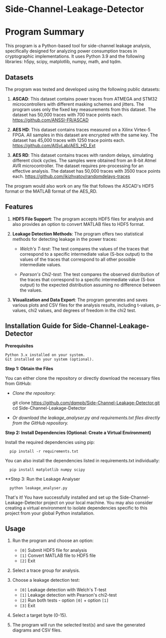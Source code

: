 # Side-Channel-Leakage-Detector

# Program Summary

This program is a Python-based tool for side-channel leakage analysis, specifically designed for analyzing power consumption traces in cryptographic implementations. It uses Python 3.9 and the following libraries: h5py, scipy, matplotlib, numpy, math, and tqdm.

## Datasets

The program was tested and developed using the following public datasets:

1. **ASCAD**: This dataset contains power traces from ATMEGA and STM32 microcontrollers with different masking schemes and jitters. The program uses only the fixed key measurements from this dataset. The dataset has 50,000 traces with 700 trace points each. https://github.com/ANSSI-FR/ASCAD

2. **AES HD**: This dataset contains traces measured on a Xilinx Virtex-5 FPGA. All samples in this dataset are encrypted with the same key. The dataset has 45,000 traces with 1250 trace points each. https://github.com/AISyLab/AES_HD_Ext

3. **AES RD**: This dataset contains traces with random delays, simulating different clock cycles. The samples were obtained from an 8-bit Atmel AVR microcontroller. The dataset requires pre-processing for an effective analysis. The dataset has 50,000 traces with 3500 trace points each. https://github.com/ikizhvatov/randomdelays-traces

The program would also work on any file that follows the ASCAD's HDF5 format or the MATLAB format of the AES_RD.

## Features

1. **HDF5 File Support**: The program accepts HDF5 files for analysis and also provides an option to convert MATLAB files to HDF5 format.

2. **Leakage Detection Methods**: The program offers two statistical methods for detecting leakage in the power traces:

   - *Welch's T-test*: The test compares the values of the traces that correspond to a specific intermediate value (S-box output) to the values of the traces that correspond to all other possible intermediate values.
   
   - *Pearson's Chi2-test*: The test compares the observed distribution of the traces that correspond to a specific intermediate value (S-box output) to the expected distribution assuming no difference between the values.

3. **Visualization and Data Export**: The program generates and saves various plots and CSV files for the analysis results, including t-values, p-values, chi2 values, and degrees of freedom in the chi2 test.

## Installation Guide for Side-Channel-Leakage-Detector

**Prerequisites**

    Python 3.x installed on your system.
    Git installed on your system (optional).

**Step 1: Obtain the Files**

You can either clone the repository or directly download the necessary files from GitHub:

 - *Clone the repository*:

      git clone https://github.com/dqmpb/Side-Channel-Leakage-Detector.git
      cd Side-Channel-Leakage-Detector

 - *Or download the leakage_analyser.py and requirements.txt files directly from the GitHub repository.*

**Step 2: Install Dependencies (Optional: Create a Virtual Environment)**

   Install the required dependencies using pip:

      pip install -r requirements.txt

   You can also install the dependencies listed in requirements.txt individually:

      pip install matplotlib numpy scipy

**Step 3: Run the Leakage Analyser

      python leakage_analyser.py

That's it! You have successfully installed and set up the Side-Channel-Leakage-Detector project on your local machine. You may also consider creating a virtual environment to isolate dependencies specific to this project from your global Python installation.


## Usage

1. Run the program and choose an option:
   - `[0]` Submit HDF5 file for analysis
   - `[1]` Convert MATLAB file to HDF5 file
   - `[2]` Exit

2. Select a trace group for analysis.

3. Choose a leakage detection test:
   - `[0]` Leakage detection with Welch's T-test
   - `[1]` Leakage detection with Pearson's chi2-test
   - `[2]` Run both tests - option `[0]` + option `[1]`
   - `[3]` Exit

4. Select a target byte (0-15).

5. The program will run the selected test(s) and save the generated diagrams and CSV files.

